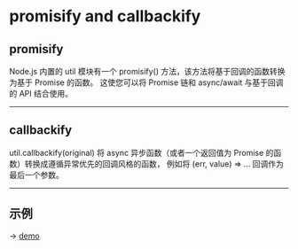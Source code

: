 # promisify and callbackify

## promisify
Node.js 内置的 util 模块有一个 promisify() 方法，该方法将基于回调的函数转换为基于 Promise 的函数。
这使您可以将 Promise 链和 async/await 与基于回调的 API 结合使用。

---

## callbackify
util.callbackify(original) 将 async 异步函数（或者一个返回值为 Promise 的函数）转换成遵循异常优先的回调风格的函数，
例如将 (err, value) => ... 回调作为最后一个参数。

---

## 示例
-> [demo](./promisify.mjs)